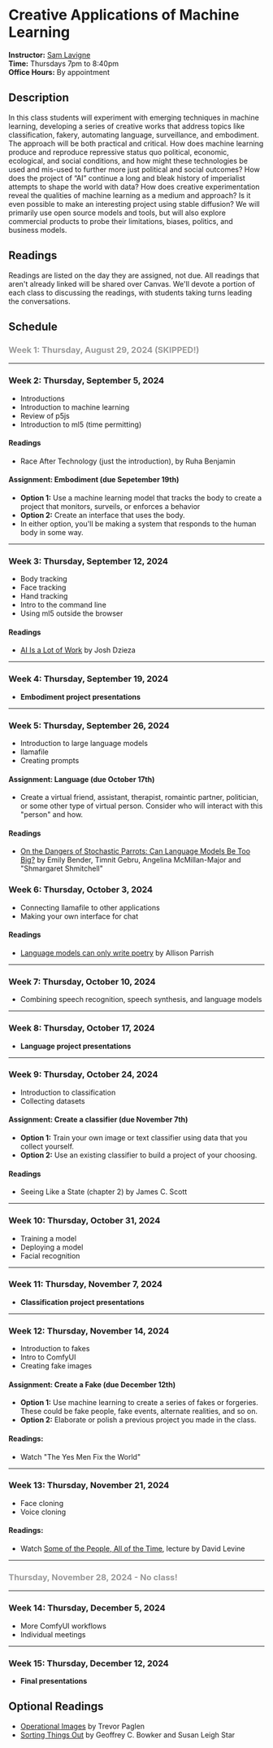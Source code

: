 # Creative Applications of Machine Learning

**Instructor:** [Sam Lavigne](https://lav.io)  
**Time:** Thursdays 7pm to 8:40pm  
**Office Hours:** By appointment

## Description

In this class students will experiment with emerging techniques in machine learning, developing a series of creative works that address topics like classification, fakery, automating language, surveillance, and embodiment. The approach will be both practical and critical. How does machine learning produce and reproduce repressive status quo political, economic, ecological, and social conditions, and how might these technologies be used and mis-used to further more just political and social outcomes? How does the project of “AI” continue a long and bleak history of imperialist attempts to shape the world with data? How does creative experimentation reveal the qualities of machine learning as a medium and approach? Is it even possible to make an interesting project using stable diffusion? We will primarily use open source models and tools, but will also explore commercial products to probe their limitations, biases, politics, and business models.

## Readings

Readings are listed on the day they are assigned, not due. All readings that aren't already linked will be shared over Canvas. We'll devote a portion of each class to discussing the readings, with students taking turns leading the conversations.

## Schedule

### <span style="color:#999">Week 1: Thursday, August 29, 2024 (SKIPPED!)</span>

---

### Week 2: Thursday, September 5, 2024

- Introductions
- Introduction to machine learning
- Review of p5js
- Introduction to ml5 (time permitting)

#### Readings

- Race After Technology (just the introduction), by Ruha Benjamin

#### Assignment: Embodiment (due Sepetember 19th)

- **Option 1:** Use a machine learning model that tracks the body to create a project that monitors, surveils, or enforces a behavior
- **Option 2:** Create an interface that uses the body.
- In either option, you'll be making a system that responds to the human body in some way.

---

### Week 3: Thursday, September 12, 2024

- Body tracking
- Face tracking
- Hand tracking
- Intro to the command line
- Using ml5 outside the browser

#### Readings

- [AI Is a Lot of Work](https://www.theverge.com/features/23764584/ai-artificial-intelligence-data-notation-labor-scale-surge-remotasks-openai-chatbots) by Josh Dzieza

---

### Week 4: Thursday, September 19, 2024

- **Embodiment project presentations**

---

### Week 5: Thursday, September 26, 2024

- Introduction to large language models
- llamafile
- Creating prompts

#### Assignment: Language (due October 17th)

- Create a virtual friend, assistant, therapist, romaintic partner, politician, or some other type of virtual person. Consider who will interact with this "person" and how.

#### Readings

- [On the Dangers of Stochastic Parrots: Can Language Models Be Too Big?](https://dl.acm.org/doi/pdf/10.1145/3442188.3445922) by Emily Bender, Timnit Gebru, Angelina McMillan-Major and "Shmargaret Shmitchell"

### Week 6: Thursday, October 3, 2024

- Connecting llamafile to other applications
- Making your own interface for chat

#### Readings

- [Language models can only write poetry](https://posts.decontextualize.com/language-models-poetry/) by Allison Parrish

---

### Week 7: Thursday, October 10, 2024

- Combining speech recognition, speech synthesis, and language models

---

### Week 8: Thursday, October 17, 2024

- **Language project presentations**

---

### Week 9: Thursday, October 24, 2024

- Introduction to classification
- Collecting datasets

#### Assignment: Create a classifier (due November 7th)

- **Option 1:** Train your own image or text classifier using data that you collect yourself.
- **Option 2:** Use an existing classifier to build a project of your choosing.

#### Readings

- Seeing Like a State (chapter 2) by James C. Scott

---

### Week 10: Thursday, October 31, 2024

- Training a model
- Deploying a model
- Facial recognition

---

### Week 11: Thursday, November 7, 2024

- **Classification project presentations**

---

### Week 12: Thursday, November 14, 2024

- Introduction to fakes
- Intro to ComfyUI
- Creating fake images

#### Assignment: Create a Fake (due December 12th)

- **Option 1:** Use machine learning to create a series of fakes or forgeries. These could be fake people, fake events, alternate realities, and so on.
- **Option 2:** Elaborate or polish a previous project you made in the class.

#### Readings:

- Watch "The Yes Men Fix the World"

---

### Week 13: Thursday, November 21, 2024

- Face cloning
- Voice cloning

#### Readings:

- Watch [Some of the People, All of the Time](https://www.youtube.com/watch?v=dlLTawYwcbI), lecture by David Levine

---

### <span style="color:#999">Thursday, November 28, 2024 - No class!</span>

---

### Week 14: Thursday, December 5, 2024

- More ComfyUI workflows
- Individual meetings

---

### Week 15: Thursday, December 12, 2024

- **Final presentations**

## Optional Readings

- [Operational Images](https://www.e-flux.com/journal/59/61130/operational-images/) by Trevor Paglen
- [Sorting Things Out](https://ar264sweeney.wordpress.com/wp-content/uploads/2015/09/9780262269070_introduction.pdf) by Geoffrey C. Bowker and Susan Leigh Star
